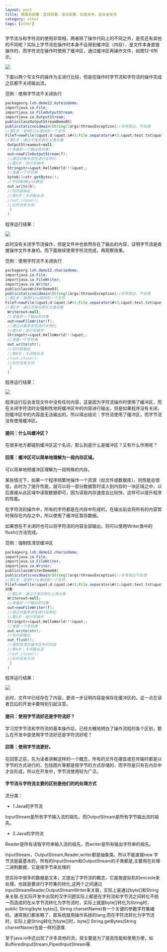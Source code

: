 ```yaml
---
layout: post
title: 微服务部署：蓝绿部署、滚动部署、灰度发布、金丝雀发布
category: other
tags: [other]
---
```


字节流与和字符流的使用非常相，两者除了操作代码上的不同之外，是否还有其他的不同呢？实际上字节流在操作时本身不会用到缓冲区（内存），是文件本身直接操作的，而字符流在操作时使用了缓冲区，通过缓冲区再操作文件，如图12-6所示。

![](http://images.51cto.com/files/uploadimg/20090731/162655699.jpg)

下面以两个写文件的操作为主进行比较，但是在操作时字节流和字符流的操作完成之后都不关闭输出流。

范例：使用字节流不关闭执行

```java
packageorg.lxh.demo12.byteiodemo;
importjava.io.File;
importjava.io.FileOutputStream;
importjava.io.OutputStream;
publicclassOutputStreamDemo05{
publicstaticvoidmain(String[]args)throwsException{//异常抛出，不处理
//第1步：使用File类找到一个文件
Filef=newFile(&quot;d:&quot;&#43;File.separator&#43;&quot;test.txt&quot;);//声明File对象
//第2步：通过子类实例化父类对象
 OutputStreamout=null;
 //准备好一个输出的对象
 out=newFileOutputStream(f);
 //通过对象多态性进行实例化
 //第3步：进行写操作
 Stringstr=&quot;HelloWorld!!!&quot;;
 //准备一个字符串
 byteb[]=str.getBytes();
 //字符串转byte数组
 out.write(b);
 //将内容输出
 //第4步：关闭输出流
 //out.close();
 //此时没有关闭
  }
 }
```


程序运行结果：

![](http://images.51cto.com/files/uploadimg/20090731/162806761.jpg)

此时没有关闭字节流操作，但是文件中也依然存在了输出的内容，证明字节流是直接操作文件本身的。而下面继续使用字符流完成，再观察效果。

范例：使用字符流不关闭执行

```java
packageorg.lxh.demo12.chariodemo;
importjava.io.File;
importjava.io.FileWriter;
importjava.io.Writer;
publicclassWriterDemo03{
publicstaticvoidmain(String[]args)throwsException{//异常抛出，不处理
//第1步：使用File类找到一个文件
Filef=newFile(&quot;d:&quot;&#43;File.separator&#43;&quot;test.txt&quot;);//声明File对象
//第2步：通过子类实例化父类对象
 Writerout=null;
 //准备好一个输出的对象
 out=newFileWriter(f);
 //通过对象多态性进行实例化
 //第3步：进行写操作
 Stringstr=&quot;HelloWorld!!!&quot;;
 //准备一个字符串
 out.write(str);
 //将内容输出
 //第4步：关闭输出流
 //out.close();
 //此时没有关闭
  }
 }
```


程序运行结果：

![](http://images.51cto.com/files/uploadimg/20090731/162913379.jpg)

程序运行后会发现文件中没有任何内容，这是因为字符流操作时使用了缓冲区，而 在关闭字符流时会强制性地将缓冲区中的内容进行输出，但是如果程序没有关闭，则缓冲区中的内容是无法输出的，所以得出结论：字符流使用了缓冲区，而字节流没有使用缓冲区。

#### 提问：什么叫缓冲区？

在很多地方都碰到缓冲区这个名词，那么到底什么是缓冲区？又有什么作用呢？

#### 回答：缓冲区可以简单地理解为一段内存区域。

可以简单地把缓冲区理解为一段特殊的内存。

某些情况下，如果一个程序频繁地操作一个资源（如文件或数据库），则性能会很低，此时为了提升性能，就可以将一部分数据暂时读入到内存的一块区域之中，以后直接从此区域中读取数据即可，因为读取内存速度会比较快，这样可以提升程序的性能。

在字符流的操作中，所有的字符都是在内存中形成的，在输出前会将所有的内容暂时保存在内存之中，所以使用了缓冲区暂存数据。

如果想在不关闭时也可以将字符流的内容全部输出，则可以使用Writer类中的flush()方法完成。

范例：强制性清空缓冲区

```java
packageorg.lxh.demo12.chariodemo;
importjava.io.File;
importjava.io.FileWriter;
importjava.io.Writer;
publicclassWriterDemo04{
publicstaticvoidmain(String[]args)throwsException{//异常抛出不处理
//第1步：使用File类找到一个文件
Filef=newFile(&quot;d:&quot;&#43;File.separator&#43;&quot;test.txt&quot;);//声明File
对象
 //第2步：通过子类实例化父类对象
 Writerout=null;
 //准备好一个输出的对象
 out=newFileWriter(f);
 //通过对象多态性进行实例化
 //第3步：进行写操作
 Stringstr=&quot;HelloWorld!!!&quot;;
 //准备一个字符串
 out.write(str);
 //将内容输出
 out.flush();
 //强制性清空缓冲区中的内容
 //第4步：关闭输出流
 //out.close();
 //此时没有关闭
  }
 }
```

程序运行结果：

![](http://images.51cto.com/files/uploadimg/20090731/163055734.jpg)

此时，文件中已经存在了内容，更进一步证明内容是保存在缓冲区的。这一点在读者日后的开发中要特别引起注意。

#### 提问：使用字节流好还是字符流好？

学习完字节流和字符流的基本操作后，已经大概地明白了操作流程的各个区别，那么在开发中是使用字节流好还是字符流好呢？

#### 回答：使用字节流更好。

在回答之前，先为读者讲解这样的一个概念，所有的文件在硬盘或在传输时都是以字节的方式进行的，包括图片等都是按字节的方式存储的，而字符是只有在内存中才会形成，所以在开发中，字节流使用较为广泛。

#### 字节流与字符流主要的区别是他们的的处理方式

流分类：

* 1.Java的字节流

 InputStream是所有字节输入流的祖先，而OutputStream是所有字节输出流的祖先。

* 2.Java的字符流

Reader是所有读取字符串输入流的祖先，而writer是所有输出字符串的祖先。

InputStream，OutputStream,Reader,writer都是抽象类。所以不能直接new 字节流是最基本的，所有的InputStream和OutputStream的子类都是,主要用在处理二进制数据，它是按字节来处理的

但实际中很多的数据是文本，又提出了字符流的概念，它是按虚拟机的encode来处理，也就是要进行字符集的转化,这两个之间通过 InputStreamReader,OutputStreamWriter来关联，实际上是通过byte[]和String来关联.在实际开发中出现的汉字问题实际上都是在字符流和字节流之间转化不统一而造成的在从字节流转化为字符流时，实际上就是byte[]转化为String时，public String(byte bytes[], String charsetName)有一个关键的参数字符集编码，通常我们都省略了，那系统就用操作系统的lang,而在字符流转化为字节流时，实际上是String转化为byte[]时，byte[] String.getBytes(String charsetName)也是一样的道理.

至于java.io中还出现了许多其他的流，按主要是为了提高性能和使用方便，如BufferedInputStream,PipedInputStream等.

                    
